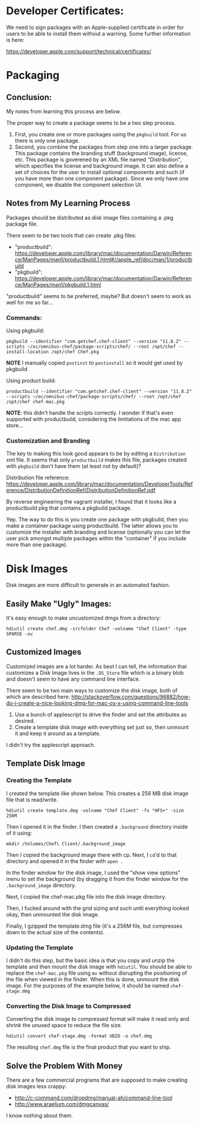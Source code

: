 # Developer Certificates:

We need to sign packages with an Apple-supplied certificate in order for
users to be able to install them without a warning. Some further
information is here:

https://developer.apple.com/support/technical/certificates/

# Packaging

## Conclusion:

My notes from learning this process are below.

The proper way to create a package seems to be a two step process.

1. First, you create one or more packages using the `pkgbuild` tool. For
us there is only one package.
2. Second, you combine the packages from step one into a larger package.
   This package contains the branding stuff (background image), license,
   etc. This package is goverened by an XML file named "Distribution",
   which specifies the license and background image. It can also define
   a set of choices for the user to install optional components and such
   (if you have more than one component package). Since we only have one
   component, we disable the component selection UI.

## Notes from My Learning Process


Packages should be distributed as disk image files containing a .pkg
package file.

There seem to be two tools that can create .pkg files:

* "productbuild": https://developer.apple.com/library/mac/documentation/Darwin/Reference/ManPages/man1/productbuild.1.html#//apple_ref/doc/man/1/productbuild
* "pkgbuild": https://developer.apple.com/library/mac/documentation/Darwin/Reference/ManPages/man1/pkgbuild.1.html

"productbuild" seems to be preferred, maybe? But doesn't seem to work as
well for me so far...

### Commands:

Using pkgbuild:

    pkgbuild --identifier "com.getchef.chef-client" --version "11.8.2" --scripts ~/oc/omnibus-chef/package-scripts/chef/ --root /opt/chef --install-location /opt/chef Chef.pkg

**NOTE** I manually copied `postinst` to `postinstall` so it would get
used by pkgbuild

Using product build:

    productbuild --identifier "com.getchef.chef-client" --version "11.8.2" --scripts ~/oc/omnibus-chef/package-scripts/chef/ --root /opt/chef /opt/chef chef-mac.pkg

**NOTE**: this didn't handle the scripts correctly. I wonder if that's
even supported with productbuild, considering the limitations of the mac
app store...


### Customization and Branding

The key to making this look good appears to be by editing a
`Distribution` xml file. It seems that only `productbuild` makes this
file, packages created with `pkgbuild` don't have them (at least not by
default)?

Distribution file reference: https://developer.apple.com/library/mac/documentation/DeveloperTools/Reference/DistributionDefinitionRef/DistributionDefinitionRef.pdf

By reverse engineering the vagrant installer, I found that it looks like
a productbuild pkg that contains a pkgbuild package.

Yep. The way to do this is you create one package with pkgbuild, then
you make a container package using productbuild. The latter allows you
to customize the installer with branding and license (optionally you can
let the user pick amongst multiple packages within the "container" if
you include more than one package).

# Disk Images

Disk images are more difficult to generate in an automated fashion.

## Easily Make "Ugly" Images:

It's easy enough to make uncustomized dmgs from a directory:

    hdiutil create chef.dmg -srcfolder Chef -volname "Chef Client" -type SPARSE -ov

## Customized Images

Customized images are a lot harder. As best I can tell, the information
that customizes a Disk Image lives in the `.DS_Store` file which is a
binary blob and doesn't seem to have any command line interface.

There seem to be two main ways to customize the disk image, both of
which are described here: http://stackoverflow.com/questions/96882/how-do-i-create-a-nice-looking-dmg-for-mac-os-x-using-command-line-tools

1. Use a bunch of applescript to drive the finder and set the attributes
   as desired.
2. Create a template disk image with everything set just so, then
   unmount it and keep it around as a template.

I didn't try the applescript approach.

## Template Disk Image

### Creating the Template

I created the template like shown below. This creates a 256 MB disk
image file that is read/write.

    hdiutil create template.dmg -volname "Chef Client" -fs "HFS+" -size 256M

Then I opened it in the finder. I then created a `.background` directory
inside of it using:

    mkdir /Volumes/Chef\ Client/.background_image

Then I copied the background image there with cp. Next, I `cd`'d to that
directory and opened it in the finder with `open .`

In the finder window for the disk image, I used the "show view options"
menu to set the background (by dragging it from the finder window for
the `.background_image` directory.

Next, I copied the chef-mac.pkg file into the disk image directory.

Then, I fucked around with the grid sizing and such until everything
looked okay, then unmounted the disk image. 

Finally, I gzipped the template.dmg file (it's a 256M file, but
compresses down to the actual size of the contents).

### Updating the Template

I didn't do this step, but the basic idea is that you copy and unzip the
template and then mount the disk image with `hdiutil`. You should be
able to replace the `chef-mac.pkg` file using `mv` without disrupting
the positioning of the file when viewed in the finder. When this is
done, unmount the disk image. For the purposes of the example below, it
should be named `chef-stage.dmg`

### Converting the Disk Image to Compressed

Converting the disk image to compressed format will make it read only
and shrink the unused space to reduce the file size.

    hdiutil convert chef-stage.dmg -format UDZO -o chef.dmg

The resulting `chef.dmg` file is the final product that you want to
ship.

## Solve the Problem With Money

There are a few commercial programs that are supposed to make creating
disk images less crappy:

* http://c-command.com/dropdmg/manual-ah/command-line-tool
* http://www.araelium.com/dmgcanvas/

I know nothing about them.
